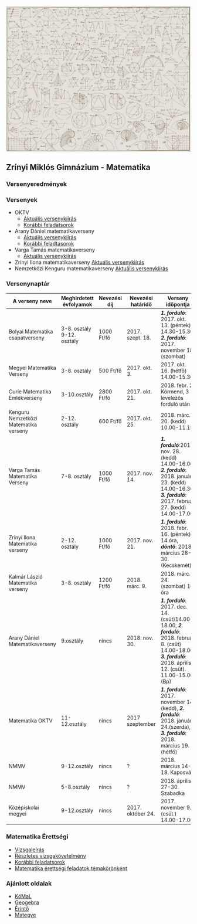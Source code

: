 <p><img src="./dokumentumok/kezdokep.jpg" align="middle"> </p>

## Zrínyi Miklós Gimnázium  - Matematika

### Versenyeredmények

### Versenyek

- OKTV
  - [Aktuális versenykiírás](https://www.oktatas.hu/pub_bin/dload/kozoktatas/tanulmanyi_versenyek/oktv/oktv2017_2018_vk/119_matematika_1718.pdf)
  - [Korábbi feladatsorok](https://www.oktatas.hu/kozneveles/tanulmanyi_versenyek/oktv_kereteben/versenyfeladatok_javitasi_utmutatok)
- Arany Dániel matematikaverseny
  - [Aktuális versenykiírás](http://www.bolyai.hu/AD_2017_2018_versenykiiras.pdf)
  - [Korábbi feladtasorok](http://www.bolyai.hu/aranydaniel.htm)
- Varga Tamás matematikaverseny
  - [Aktuális versenykiírás](http://www.mategye.hu/download/varga/kiiras_2018.pdf)
- Zrínyi Ilona matematikaverseny
     [Aktuális versenykiírás](http://www.mategye.hu/download/zrinyi/kiiras_2018.pdf)
- Nemzetközi Kenguru matematikaverseny
     [Aktuális versenykiírás](https://zalamat.hu/)

### Versenynaptár

| A verseny neve                        | Meghirdetett évfolyamok    | Nevezési díj | Nevezési határidő | Verseny időpontja                                                                                                                                     |
|---------------------------------------|----------------------------|--------------|-------------------|-------------------------------------------------------------------------------------------------------------------------------------------------------|
| Bolyai Matematika csapatverseny       | 3-8. osztály 9-12. osztály | 1000 Ft/fő   | 2017. szept. 18.  | ***1. forduló***: 2017. okt. 13. (péntek) 14.30-15.30, ***2. forduló***: 2017. november 18. (szombat)                                                             |
| Megyei Matematika Verseny             | 3-8. osztály               | 500 Ft/fő    | 2017. okt. 3.     | 2017. okt. 16. (hétfő) 14.00-15.30                                                                                                                    |
| Curie Matematika Emlékverseny         | 3-10.osztály               | 2800 Ft/fő   | 2017. okt. 21.    | 2018. febr. 2. Körmend, 3 levelezős forduló után                                                                                                      |
| Kenguru Nemzetközi Matematika verseny | 2-12. osztály              | 600 Ft/fő    | 2017. okt. 25.    | 2018. márc. 20. (kedd) 10.00-11.15                                                                                                                    |
| Varga Tamás Matematika Verseny        | 7-8. osztály               | 1000 Ft/fő   | 2017. nov. 14.    | ***1. forduló***:2017. nov. 28. (kedd) 14.00-16.00, ***2. forduló***: 2018. január 23. (kedd) 14.00-16.30, ***3. forduló***: 2017. február 27. (kedd) 14.00-17.00       |
| Zrínyi Ilona Matematika verseny       | 2-12. osztály              | 1000 Ft/fő   | 2017. nov. 21.    | ***1. forduló***: 2018. febr. 16. (péntek) 14 óra, ***döntő***: 2018. március 28-30.(Kecskemét)                                                                   |
| Kalmár László Matematika verseny      | 3-8. osztály               | 1200 Ft/fő   | 2018. márc. 9.    | 2018. márc. 24. (szombat) 10 óra                                                                                                                      |
| Arany Dániel Matematikaverseny        | 9.osztály                  | nincs        | 2018. nov. 30.    | ***1. forduló***: 2017. dec. 14. (csüt)14.00-18.00, ***2. forduló***: 2018. február 8. (csüt) 14.00-18.00, ***3. forduló***: 2018. április 12. (csüt). 11.00-15.00 (Bp) |
| Matematika OKTV                       | 11-12.osztály              | nincs        | 2017 szeptember   | ***1. forduló***: 2017. november 14.(kedd), ***2. forduló***: 2018. január 24.(szerda), ***3. forduló***: 2018. március 19. (hétfő)                                      |
| NMMV                                  | 9-12.osztály               | nincs        | ?                 | 2018. március 14-18. Kaposvár                                                                                                                         |
| NMMV                                  | 5-8.osztály                | nincs        | ?                 | 2018. április 27-30. Szabadka                                                                                                                         |
| Középiskolai megyei                   | 9-12.osztály               | nincs        | 2017. október 24. | 2017. november 9. (csüt.) 14.00-17.00                                                                                                                 |


### Matematika Érettségi

- [Vizsgaleírás](https://www.oktatas.hu/pub_bin/dload/kozoktatas/erettsegi/vizsgakovetelmenyek2017/matematika_vl_2017.pdf)
- [Részletes vizsgakövetelmény](https://www.oktatas.hu/pub_bin/dload/kozoktatas/erettsegi/vizsgakovetelmenyek2017/matematika_vk_2017.pdf)
- [Korábbi feladatsorok]( https://www.oktatas.hu/kozneveles/erettsegi/feladatsorok_vizsgatargyankent/!DARI_ErettsegiFeladatsorok/oh.php?id=erett_ut_reszlet)
- [Matematika érettségi feladatok témakörönként]( http://www.studiumgenerale.hu/hu-Hu/erettsegik-temakor-szerint)

### Ajánlott oldalak
  - [KöMaL](https://www.komal.hu/info/bemutatkozas.h.shtml) 
  - [Geogebra](https://www.geogebra.org/?lang=hu)
  - [Érintő](http://www.ematlap.hu/)
  - [Mategye]( http://www.mategye.hu/)
